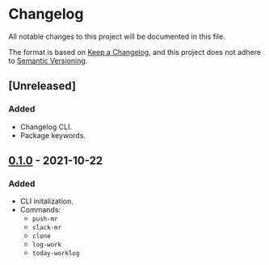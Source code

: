 # Changelog

All notable changes to this project will be documented in this file.

The format is based on [Keep a Changelog](https://keepachangelog.com/en/1.0.0/),
and this project does not adhere to [Semantic Versioning](https://semver.org/spec/v2.0.0.html).

## [Unreleased]
### Added
- Changelog CLI.
- Package keywords.

## [0.1.0] - 2021-10-22
### Added
- CLI initalization.
- Commands:
  - `push-mr`
  - `slack-mr`
  - `clone`
  - `log-work`
  - `today-worklog`

[0.1.0]: https://github.com/ardier16/shelf-cli/releases/tag/v0.1.0
